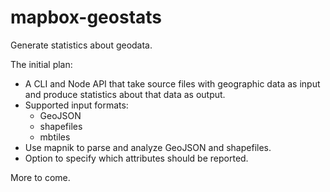 # mapbox-geostats

Generate statistics about geodata.

The initial plan:

- A CLI and Node API that take source files with geographic data as input and produce statistics about that data as output.
- Supported input formats:
  - GeoJSON
  - shapefiles
  - mbtiles
- Use mapnik to parse and analyze GeoJSON and shapefiles.
- Option to specify which attributes should be reported.

More to come.
